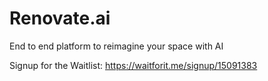 # Renovate.ai

End to end platform to reimagine your space with AI

Signup for the Waitlist: https://waitforit.me/signup/15091383
